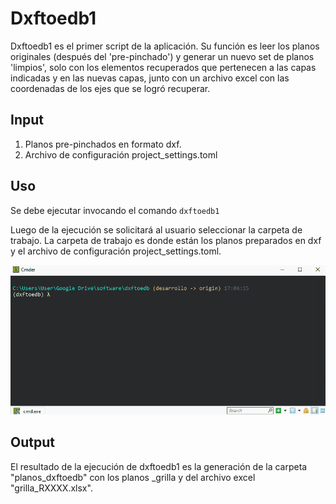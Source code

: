 # Dxftoedb1

Dxftoedb1 es el primer script de la aplicación. Su función es leer los planos originales (después del 'pre-pinchado') y generar un nuevo set de planos 'limpios', solo con los elementos recuperados que pertenecen a las capas indicadas y en las nuevas capas, junto con un archivo excel con las coordenadas de los ejes que se logró recuperar.

## Input

1. Planos pre-pinchados en formato dxf.
2. Archivo de configuración project_settings.toml

## Uso

Se debe ejecutar invocando el comando <code>dxftoedb1</code>

Luego de la ejecución se solicitará al usuario seleccionar la carpeta de trabajo. La carpeta de trabajo es donde están los planos preparados en dxf y el archivo de configuración project_settings.toml.

<p align="center">
  <img src="../images/dxftoedb1a.gif" style="max-width:100%;", alt="dxftoedb1">
</p>

## Output

El resultado de la ejecución de dxftoedb1 es la generación de la carpeta "planos_dxftoedb" con los planos \_grilla y del archivo excel "grilla_RXXXX.xlsx".
